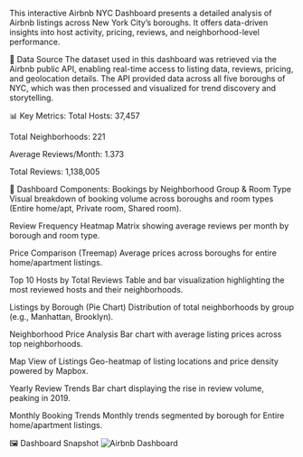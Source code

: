 This interactive Airbnb NYC Dashboard presents a detailed analysis of Airbnb listings across New York City’s boroughs. It offers data-driven insights into host activity, pricing, reviews, and neighborhood-level performance.

📡 Data Source
The dataset used in this dashboard was retrieved via the Airbnb public API, enabling real-time access to listing data, reviews, pricing, and geolocation details. The API provided data across all five boroughs of NYC, which was then processed and visualized for trend discovery and storytelling.

📊 Key Metrics:
Total Hosts: 37,457

Total Neighborhoods: 221

Average Reviews/Month: 1.373

Total Reviews: 1,138,005

📌 Dashboard Components:
Bookings by Neighborhood Group & Room Type
Visual breakdown of booking volume across boroughs and room types (Entire home/apt, Private room, Shared room).

Review Frequency Heatmap
Matrix showing average reviews per month by borough and room type.

Price Comparison (Treemap)
Average prices across boroughs for entire home/apartment listings.

Top 10 Hosts by Total Reviews
Table and bar visualization highlighting the most reviewed hosts and their neighborhoods.

Listings by Borough (Pie Chart)
Distribution of total neighborhoods by group (e.g., Manhattan, Brooklyn).

Neighborhood Price Analysis
Bar chart with average listing prices across top neighborhoods.

Map View of Listings
Geo-heatmap of listing locations and price density powered by Mapbox.

Yearly Review Trends
Bar chart displaying the rise in review volume, peaking in 2019.

Monthly Booking Trends
Monthly trends segmented by borough for Entire home/apartment listings.

🖼️ Dashboard Snapshot
![Airbnb Dashboard](./images/airbnb_dashboard.png)

